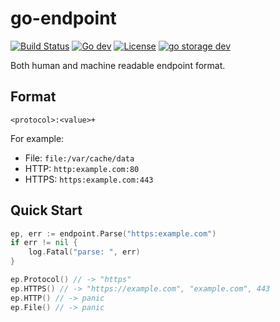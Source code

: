 # go-endpoint

[![Build Status](https://github.com/beyondstorage/go-endpoint/workflows/Unit%20Test/badge.svg?branch=master)](https://github.com/beyondstorage/go-endpoint/actions?query=workflow%3A%22Unit+Test%22)
[![Go dev](https://pkg.go.dev/badge/github.com/beyondstorage/go-endpoint)](https://pkg.go.dev/github.com/beyondstorage/go-endpoint)
[![License](https://img.shields.io/badge/license-apache%20v2-blue.svg)](https://github.com/beyondstorage/go-endpoint/blob/master/LICENSE)
[![go storage dev](https://img.shields.io/matrix/go-endpoint:aos.dev.svg?server_fqdn=chat.aos.dev&label=%23go-endpoint%3Aaos.dev&logo=matrix)](https://matrix.to/#/#go-endpoint:aos.dev) <!-- Need update after matrix updated -->

Both human and machine readable  endpoint format.

## Format

```
<protocol>:<value>+
```

For example:

- File: `file:/var/cache/data`
- HTTP: `http:example.com:80`
- HTTPS: `https:example.com:443`

## Quick Start

```go
ep, err := endpoint.Parse("https:example.com")
if err != nil {
	log.Fatal("parse: ", err)
}

ep.Protocol() // -> "https"
ep.HTTPS() // -> "https://example.com", "example.com", 443
ep.HTTP() // -> panic
ep.File() // -> panic
```
